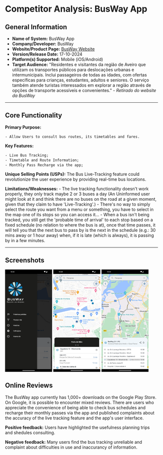 # Competitor Analysis: BusWay App 
## General Information 
- **Name of System:** BusWay App 
- **Company/Developer:** BusWay 
- **Website/Product Page:** [BusWay Website](https://busway-cira.pt/) 
- **Version/Release Date:** 17-10-2024
- **Platform(s) Supported:** Mobile (iOS/Android) 
- **Target Audience:** "Residentes e visitantes da região de Aveiro que utilizam os transportes públicos para deslocações urbanas e intermunicipais. Inclui passageiros de todas as idades, com ofertas específicas para crianças, estudantes, adultos e seniores. O serviço também atende turistas interessados em explorar a região através de opções de transporte acessíveis e convenientes." - *Retirado do website da BusWay*

--- 
## Core Functionality 
**Primary Purpose:** 
	
	- Allow Users to consult bus routes, its timetables and fares.
	
**Key Features:** 

	- Live Bus Tracking;
	- Timetable and Route Information;
	- Monthly Pass Recharge via the app;
**Unique Selling Points (USPs):** 
	The Bus Live-Tracking feature could revolutionize the user experience by providing real-time bus locations.

**Limitations/Weaknesses:** 
	- The live tracking functionality doesn't work properly, they only track maybe 2 or 3 buses a day (An Uninformed user might look at it and think there are no buses on the road at a given moment, given that they claim to have 'Live-Tracking'.)
	- There's no way to simply select the route you want from a menu or something, you have to select in the map one of its stops so you can access it...
	- When a bus isn't being tracked, you still get the 'probable time of arrival' to each stop based on a fixed schedule (no relation to where the bus is at), once that time passes, it will tell you that the next bus to pass by is the next in the schedule (e.g.: 30 mins away or 1 hour away) when, if it is late (which is always), it is passing by in a few minutes.

---

## Screenshots
<img src="bw1.webp" width="155" />
<img src="bw2.webp" width="155" />
<img src="bw3.webp" width="155" />

## Online Reviews
The BusWay app currently has 1,000+ downloads on the Google Play Store. On Google, it is possible to encounter mixed reviews. There are users who appreciate the convenience of being able to check bus schedules and recharge their monthly passes via the app and published complaints about the accuracy of the live tracking feature and the app's user interface.

**Positive feedback:** Users have highlighted the usefulness planning trips and shedules consulting.

**Negative feedback:** Many users find the bus tracking unreliable and complaint about difficulties in use and inaccurancy of information.